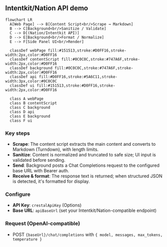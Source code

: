 ## Intentkit/Nation API demo

```mermaid
flowchart LR
  A[Web Page] --> B[Content Script<br/>Scrape → Markdown]
  B --> C[Background<br/>Sanitize / Validate]
  C --> D[(Nation/Intentkit API)]
  D --> E[Background<br/>Format / Normalize]
  E --> F[Side Panel UI<br/>Render]
  
  classDef webPage fill:#151513,stroke:#D0FF16,stroke-width:2px,color:#D0FF16
  classDef contentScript fill:#0C0C0C,stroke:#747A6F,stroke-width:2px,color:#D0FF16
  classDef background fill:#0C0C0C,stroke:#747A6F,stroke-width:2px,color:#D0FF16
  classDef api fill:#D0FF16,stroke:#5A6C11,stroke-width:3px,color:#0C0C0C
  classDef ui fill:#151513,stroke:#D0FF16,stroke-width:2px,color:#D0FF16
  
  class A webPage
  class B contentScript
  class C background
  class D api
  class E background
  class F ui
```

### Key steps
- **Scrape**: The content script extracts the main content and converts to Markdown (Turndown), with length limits.
- **Sanitize**: Content is normalized and truncated to safe size; UI input is validated before sending.
- **Send**: Background posts a Chat Completions request to the configured base URL with Bearer auth.
- **Receive & format**: The response text is returned; when structured JSON is detected, it's formatted for display.

### Configure
- **API Key**: `crestalApiKey` (Options)
- **Base URL**: `apiBaseUrl` (set your Intentkit/Nation-compatible endpoint)

### Request (OpenAI-compatible)
- POST `{baseUrl}/chat/completions` with `{ model, messages, max_tokens, temperature }`

